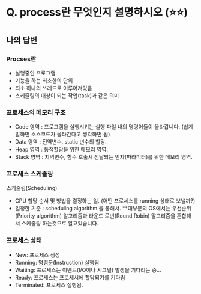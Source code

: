# Q.  process란 무엇인지 설명하시오  (⭐⭐)

## 나의 답변

### Procses란 
- 실행중인 프로그램
- 기능을 하는 최소한의 단위
- 최소 하나의 쓰레드로 이루어져있음
- 스케줄링의 대상이 되는 작업(task)과 같은 의미

### 프로세스의 메모리 구조

- Code 영역 : 프로그램을 실행시키는 실행 파일 내의 명령어들이 올라갑니다. (쉽게 말하면 소스코드가 올라간다고 생각하면 됨)
- Data 영역 : 전역변수, static 변수의 할당.
- Heap 영역 : 동적할당을 위한 메모리 영역.
- Stack 영역 : 지역변수, 함수 호출시 전달되는 인자(파라미터)를 위한 메모리 영역.

### 프로세스 스케쥴링
스케줄링(Scheduling)
- CPU 할당 순서 및 방법을 결정하는 일. (어떤 프로세스를 running 상태로 보낼까?)
- 일정한 기준 : scheduling algorithm 을 통해서.
**대부분의 OS에서는 우선순위(Priority algorithm) 알고리즘과 라운드 로빈(Round Robin) 알고리즘을 혼합해서 스케줄링 하는것으로 알고있습니다.

### 프로세스 상태
- New: 프로세스 생성
- Running: 명령문(Instruction) 실행됨
- Waiting: 프로세스는 이벤트(I/O이나 시그널) 발생을 기다리는 중…
- Ready: 프로세스는 프로세서에 할당되기를 기다림
- Terminated: 프로세스 실행됨.
